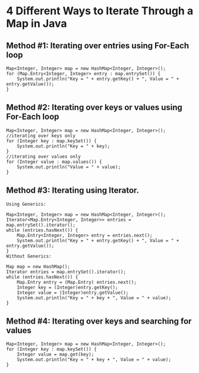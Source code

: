 # 4 Different Ways to Iterate Through a Map in Java

## Method #1: Iterating over entries using For-Each loop
```
Map<Integer, Integer> map = new HashMap<Integer, Integer>();
for (Map.Entry<Integer, Integer> entry : map.entrySet()) {
    System.out.println("Key = " + entry.getKey() + ", Value = " + entry.getValue());
}
```

## Method #2: Iterating over keys or values using For-Each loop
```
Map<Integer, Integer> map = new HashMap<Integer, Integer>();
//iterating over keys only
for (Integer key : map.keySet()) {
    System.out.println("Key = " + key);
}
//iterating over values only
for (Integer value : map.values()) {
    System.out.println("Value = " + value);
}
```
## Method #3: Iterating using Iterator.
```
Using Generics:

Map<Integer, Integer> map = new HashMap<Integer, Integer>();
Iterator<Map.Entry<Integer, Integer>> entries = map.entrySet().iterator();
while (entries.hasNext()) {
    Map.Entry<Integer, Integer> entry = entries.next();
    System.out.println("Key = " + entry.getKey() + ", Value = " + entry.getValue());
}
Without Generics:

Map map = new HashMap();
Iterator entries = map.entrySet().iterator();
while (entries.hasNext()) {
    Map.Entry entry = (Map.Entry) entries.next();
    Integer key = (Integer)entry.getKey();
    Integer value = (Integer)entry.getValue();
    System.out.println("Key = " + key + ", Value = " + value);
}
```
## Method #4: Iterating over keys and searching for values
```
Map<Integer, Integer> map = new HashMap<Integer, Integer>();
for (Integer key : map.keySet()) {
    Integer value = map.get(key);
    System.out.println("Key = " + key + ", Value = " + value);
}
```